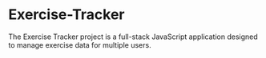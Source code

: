 # Exercise-Tracker
The Exercise Tracker project is a full-stack JavaScript application designed to manage exercise data for multiple users. 
